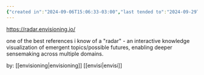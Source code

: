 ```yaml
---
{"created in":"2024-09-06T15:06:33-03:00","last tended to":"2024-09-29T15:29:56-03:00","aliases":["envisioning radar"],"relevancescore":90,"tags":["tool","mapping","design","lab","sensemaking","interfacedesign","futures","research","🌱","prototype"],"dg-publish":true,"notestage":["🌱"],"permalink":"/projects-and-tools/projects/lab/envisioning-tech-radar/","dgPassFrontmatter":true,"created":"2024-09-06T15:06:33.528-03:00","updated":"2024-09-29T15:29:57.565-03:00"}
---
```


https://radar.envisioning.io/

one of the best references i know of a "radar" - an interactive knowledge visualization of emergent topics/possible futures, enabling deeper sensemaking across multiple domains.

by: [[envisioning\|envisioning]] [[envisi\|envisi]]